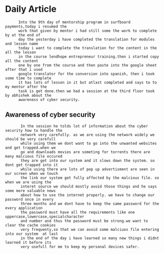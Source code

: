 

# Daily Article
  
          Into the 9th day of mentorship program in surfboard payments,today i resumed the 
          work that given by mentor i had still some the work to complete by at the end of 
          day the yesterday i have completed the translation for modules and lesson name 
          today i want to complete the translation for the content in the all the lesson 
          in the course lendhope entrepreneur training.then i started copy all the content 
          one by one from the course and then paste into the google sheet after that i used 
          google translator for the conversion into spanish, then i took some time to complete 
          it has lots of lesson in it but atlast completed and says to to my mentor after the 
          task is get done.then we had a session at the third floor took by abhishek about the 
          awareness of cyber security.
    
## Awareness of cyber security
        
           In the session he tolds lot of information about the cyber security how to handle the 
           network very carefully. as we are using the network widely we should be very carefull 
           while using them we dont want to go into the unwanted websites and get trapped.when we 
           go and downloads movies are someting for torrents there are many malcious file occured 
           they are get into our system and it slows down the system. so dont get trapped into it
           while using there are lots of pop up advertisment are seen in our screen when we touch 
           the link our system get fully affected by the malcious file. so when we are using the 
           interet source we should mostly avoid those things and he says some more valuable news
           about how to use the internet properly. we have to change our password once in every 
           three months and we dont have to keep the same password for the every application 
           the password must have all the requirements like one uppercase,lowercase,specialcharacter
           and number and thus the password must be strong.we want to clear the cache cookies 
           very frequenty,so that we can avoid some malciuos file entering into our system  at last 
           in the end of the day i have learned so many new things i didnt learned it before its  
           very usefull for me to keep my personal devices safer.  
